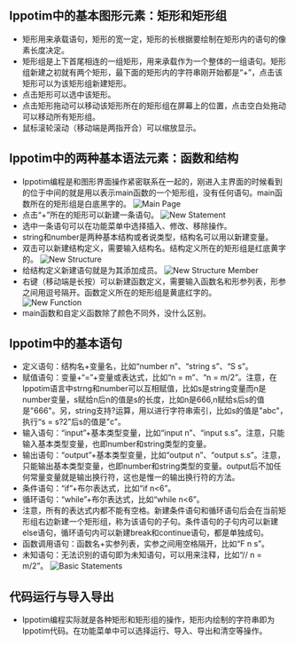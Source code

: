 ## Ippotim中的基本图形元素：矩形和矩形组
* 矩形用来承载语句，矩形的宽一定，矩形的长根据要绘制在矩形内的语句的像素长度决定。
* 矩形组是上下首尾相连的一组矩形，用来承载作为一个整体的一组语句。矩形组新建之初就有两个矩形，最下面的矩形内的字符串刚开始都是“+”，点击该矩形可以为该矩形组新建矩形。
* 点击矩形可以选中该矩形。
* 点击矩形拖动可以移动该矩形所在的矩形组在屏幕上的位置，点击空白处拖动可以移动所有矩形组。
* 鼠标滚轮滚动（移动端是两指开合）可以缩放显示。
## Ippotim中的两种基本语法元素：函数和结构
* Ippotim编程是和图形界面操作紧密联系在一起的，刚进入主界面的时候看到的位于中间的就是用以表示main函数的一个矩形组，没有任何语句。main函数所在的矩形组是白底黑字的。
![Main Page](Main&#32;Page.png)
* 点击“+”所在的矩形可以新建一条语句。
![New Statement](New&#32;Statement.png)
* 选中一条语句可以在功能菜单中选择插入、修改、移除操作。
* string和number是两种基本结构或者说类型，结构名可以用以新建变量。
* 双击可以新建结构定义，需要输入结构名。结构定义所在的矩形组是红底黄字的。
![New Structure](New&#32;Structure.png)
* 给结构定义新建语句就是为其添加成员。
![New Structure Member](New&#32;Structure&#32;Member.png)
* 右键（移动端是长按）可以新建函数定义，需要输入函数名和形参列表，形参之间用逗号隔开。函数定义所在的矩形组是黄底红字的。<br/>
![New Function](New&#32;Function.png)
* main函数和自定义函数除了颜色不同外，没什么区别。
## Ippotim中的基本语句
* 定义语句：结构名+变量名，比如“number n”、“string s”、“S s”。
* 赋值语句：变量+“=”+变量或表达式，比如“n = m”、“n = m/2”。注意，在Ippotim语言中strng和number可以互相赋值，比如s是string变量而n是number变量，s赋给n后n的值是s的长度，比如n是666,n赋给s后s的值是"666"。另，string支持?运算，用以进行字符串索引，比如s的值是"abc"，执行“s = s?2”后s的值是"c"。
* 输入语句：“input”+基本类型变量，比如“input n”、“input s.s”。注意，只能输入基本类型变量，也即number和string类型的变量。
* 输出语句：“output”+基本类型变量，比如“output n”、“output s.s”。注意，只能输出基本类型变量，也即number和string类型的变量。output后不加任何常量变量就是输出换行符，这也是惟一的输出换行符的方法。
* 条件语句：“if”+布尔表达式，比如“if n<6”。
* 循环语句：“while”+布尔表达式，比如“while n<6”。
* 注意，所有的表达式内都不能有空格。新建条件语句和循环语句后会在当前矩形组右边新建一个矩形组，称为该语句的子句。条件语句的子句内可以新建else语句，循环语句内可以新建break和continue语句，都是单独成句。
* 函数调用语句：函数名+实参列表，实参之间用空格隔开，比如“F n s”。
* 未知语句：无法识别的语句即为未知语句，可以用来注释，比如“// n = m/2”。
![Basic Statements](Basic&#32;Statements.png)
## 代码运行与导入导出
* Ippotim编程实际就是各种矩形和矩形组的操作，矩形内绘制的字符串即为Ippotim代码。在功能菜单中可以选择运行、导入、导出和清空等操作。
